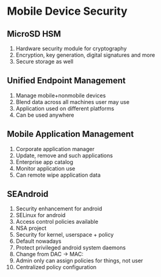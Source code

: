 # Mobile Device Security

## MicroSD HSM

1. Hardware security module for cryptography
1. Encryption, key generation, digital signatures and more
1. Secure storage as well

## Unified Endpoint Management

1. Manage mobile+nonmobile devices
1. Blend data across all machines user may use
1. Application used on different platforms
1. Can be used anywhere

## Mobile Application Management

1. Corporate application manager
1. Update, remove and such applications
1. Enterprise app catalog
1. Monitor application use
1. Can remote wipe application data

## SEAndroid

1. Security enhancement for android
1. SELinux for android
1. Access control policies available
1. NSA project
1. Security for kernel, userspace + policy
1. Default nowadays
1. Protect privileged android system daemons
1. Change from DAC -> MAC:
 1. Admin only can assign policies for things, not user
1. Centralized policy configuration 
